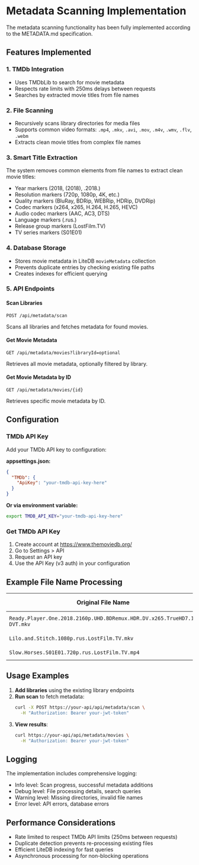 # Metadata Scanning Implementation

The metadata scanning functionality has been fully implemented according to the METADATA.md specification.

## Features Implemented

### 1. TMDb Integration
- Uses TMDbLib to search for movie metadata
- Respects rate limits with 250ms delays between requests
- Searches by extracted movie titles from file names

### 2. File Scanning
- Recursively scans library directories for media files
- Supports common video formats: `.mp4`, `.mkv`, `.avi`, `.mov`, `.m4v`, `.wmv`, `.flv`, `.webm`
- Extracts clean movie titles from complex file names

### 3. Smart Title Extraction
The system removes common elements from file names to extract clean movie titles:
- Year markers (2018, (2018), .2018.)
- Resolution markers (720p, 1080p, 4K, etc.)
- Quality markers (BluRay, BDRip, WEBRip, HDRip, DVDRip)
- Codec markers (x264, x265, H.264, H.265, HEVC)
- Audio codec markers (AAC, AC3, DTS)
- Language markers (.rus.)
- Release group markers (LostFilm.TV)
- TV series markers (S01E01)

### 4. Database Storage
- Stores movie metadata in LiteDB `movieMetadata` collection
- Prevents duplicate entries by checking existing file paths
- Creates indexes for efficient querying

### 5. API Endpoints

#### Scan Libraries
```
POST /api/metadata/scan
```
Scans all libraries and fetches metadata for found movies.

#### Get Movie Metadata
```
GET /api/metadata/movies?libraryId=optional
```
Retrieves all movie metadata, optionally filtered by library.

#### Get Movie Metadata by ID
```
GET /api/metadata/movies/{id}
```
Retrieves specific movie metadata by ID.

## Configuration

### TMDb API Key
Add your TMDb API key to configuration:

**appsettings.json:**
```json
{
  "TMDb": {
    "ApiKey": "your-tmdb-api-key-here"
  }
}
```

**Or via environment variable:**
```bash
export TMDB_API_KEY="your-tmdb-api-key-here"
```

### Get TMDb API Key
1. Create account at https://www.themoviedb.org/
2. Go to Settings > API
3. Request an API key
4. Use the API Key (v3 auth) in your configuration

## Example File Name Processing

| Original File Name | Extracted Title |
|-------------------|----------------|
| `Ready.Player.One.2018.2160p.UHD.BDRemux.HDR.DV.x265.TrueHD7.1-DVT.mkv` | `Ready Player One` |
| `Lilo.and.Stitch.1080p.rus.LostFilm.TV.mkv` | `Lilo and Stitch` |
| `Slow.Horses.S01E01.720p.rus.LostFilm.TV.mp4` | `Slow Horses` |

## Usage Examples

1. **Add libraries** using the existing library endpoints
2. **Run scan** to fetch metadata:
   ```bash
   curl -X POST https://your-api/api/metadata/scan \
     -H "Authorization: Bearer your-jwt-token"
   ```
3. **View results**:
   ```bash
   curl https://your-api/api/metadata/movies \
     -H "Authorization: Bearer your-jwt-token"
   ```

## Logging

The implementation includes comprehensive logging:
- Info level: Scan progress, successful metadata additions
- Debug level: File processing details, search queries
- Warning level: Missing directories, invalid file names
- Error level: API errors, database errors

## Performance Considerations

- Rate limited to respect TMDb API limits (250ms between requests)
- Duplicate detection prevents re-processing existing files
- Efficient LiteDB indexing for fast queries
- Asynchronous processing for non-blocking operations
